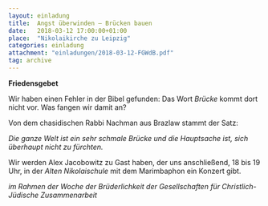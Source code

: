 ```yaml
---
layout: einladung
title:  Angst überwinden – Brücken bauen
date:   2018-03-12 17:00:00+01:00
place:  "Nikolaikirche zu Leipzig"
categories: einladung
attachment: "einladungen/2018-03-12-FGWdB.pdf"
tag: archive
---
```


**Friedensgebet**

Wir haben einen Fehler in der Bibel gefunden:
Das Wort *Brücke* kommt dort nicht vor.
Was fangen wir damit an?

Von dem chasidischen Rabbi Nachman aus Brazlaw stammt der Satz:

*Die ganze Welt ist ein sehr schmale Brücke
und die Hauptsache ist,
sich überhaupt nicht zu fürchten.*

Wir werden Alex Jacobowitz zu Gast haben,
der uns anschließend, 18 bis 19 Uhr, in der *Alten Nikolaischule*
mit dem Marimbaphon ein Konzert gibt.

*im Rahmen der Woche der Brüderlichkeit
der Gesellschaften für Christlich-Jüdische Zusammenarbeit*
